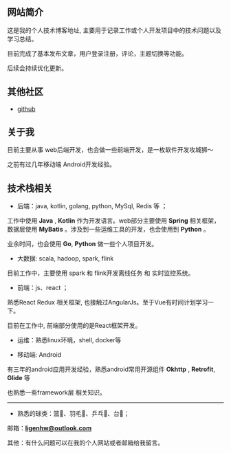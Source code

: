 ## 网站简介

 这是我的个人技术博客地址, 主要用于记录工作或个人开发项目中的技术问题以及学习总结。

 目前完成了基本发布文章，用户登录注册，评论，主题切换等功能。

 后续会持续优化更新。

## 其他社区

- [github](https://github.com/ligenhw)

## 关于我

目前主要从事 web后端开发，也会做一些前端开发，是一枚软件开发攻城狮～

之前有过几年移动端 Android开发经验。

## 技术栈相关


- 后端：java, kotlin, golang, python, MySql, Redis 等 ；

工作中使用 **Java** , **Kotlin** 作为开发语言。web部分主要使用 **Spring** 相关框架，数据层使用 **MyBatis** 。涉及到一些运维工具的开发，也会使用到 **Python** 。

业余时间，也会使用 **Go**, **Python** 做一些个人项目开发。

- 大数据: scala, hadoop, spark, flink

目前工作中，主要使用 spark 和 flink开发离线任务 和 实时监控系统。

- 前端：js、react ；

熟悉React Redux 相关框架, 也接触过AngularJs。至于Vue有时间计划学习一下。

目前在工作中, 前端部分使用的是React框架开发。

- 运维：熟悉linux环境，shell, docker等

- 移动端: Android

有三年的android应用开发经验，熟悉android常用开源组件 **Okhttp** , **Retrofit**, **Glide** 等

也熟悉一些framework层 相关知识。

---

- 熟悉的球类：篮🏀、羽毛🏸、乒乓🏓、台🎱；

邮箱：**ligenhw@outlook.com**

其他：有什么问题可以在我的个人网站或者邮箱给我留言。

